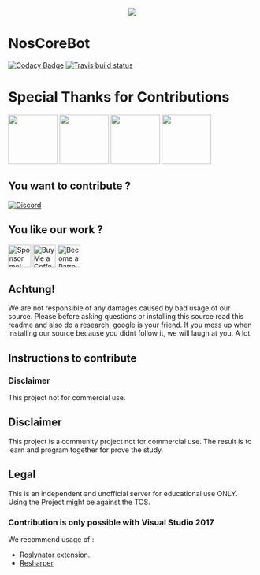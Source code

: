 <p align="center">
  <img src="https://cdn.discordapp.com/attachments/319565884454731795/426892646288457728/N2.png"/>
</p>

# NosCoreBot #
[![Codacy Badge](https://api.codacy.com/project/badge/Grade/5601a6d1e4224338b142c76bdeb8f9eb)](https://app.codacy.com/app/NosCoreIO/NosCoreBot?utm_source=github.com&utm_medium=referral&utm_content=NosCoreIO/NosCoreBot&utm_campaign=Badge_Grade_Settings)
[![Travis build status](https://travis-ci.org/NosCoreIO/NosCoreBot.svg?branch=master)](https://travis-ci.org/NosCoreIO/NosCoreBot)

# Special Thanks for Contributions #
<p align="left">
<a href="https://aws.amazon.com"><img height="100px" src="https://chiefit.me/wp-content/uploads/2019/06/Amazon-Web-Services_logo835x396.png"/></a>
<a href="https://www.navicat.com"><img height="100px" src="https://i.ibb.co/kx9WJgv/Navicat-Premium.png"/></a>
<a href="https://travis-ci.org/"><img height="100px" src="https://miro.medium.com/max/1200/1*i9kC4ubPz2fC3fk-o3YYHw.jpeg"/></a>
<a href="https://www.jetbrains.com"><img height="100px" src="https://upload.wikimedia.org/wikipedia/commons/thumb/1/1a/JetBrains_Logo_2016.svg/1200px-JetBrains_Logo_2016.svg.png"/></a>
</p>

## You want to contribute ? ##
[![Discord](https://i.gyazo.com/2115a3ecb258220f5b1a8ebd8c50eb8f.png)](https://discord.gg/Eu3ETSw)

## You like our work ? ##
<a href='https://github.com/sponsors/0Lucifer0' target='_blank'><img height='48' style='border:0px;height:46px;' src='https://i.gyazo.com/47b2ca2eb6e1ce38d02b04c410e1c82a.png' border='0' alt='Sponsor me!' /></a>
<a href='https://ko-fi.com/A3562BQV' target='_blank'><img height='46' style='border:0px;height:46px;' src='https://az743702.vo.msecnd.net/cdn/kofi3.png?v=0' border='0' alt='Buy Me a Coffee at ko-fi.com' /></a> <a href='https://www.patreon.com/bePatron?u=6503887' target='_blank'><img height='46' style='border:0px;height:46px;' src='https://c5.patreon.com/external/logo/become_a_patron_button@2x.png' border='0' alt='Become a Patron!' /></a>

## Achtung! ##
We are not responsible of any damages caused by bad usage of our source. Please before asking questions or installing this source read this readme and also do a research, google is your friend. If you mess up when installing our source because you didnt follow it, we will laugh at you. A lot.

## Instructions to contribute ##

### Disclaimer ###
This project not for commercial use.

## Disclaimer ##
This project is a community project not for commercial use. The result is to learn and program together for prove the study. 

## Legal ##
This is an independent and unofficial server for educational use ONLY. Using the Project might be against the TOS.

### Contribution is only possible with Visual Studio 2017 ###
We recommend usage of : 
* [Roslynator extension](https://github.com/JosefPihrt/Roslynator).
* [Resharper](https://www.jetbrains.com/resharper/)
